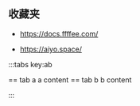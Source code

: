 ## 收藏夹

- https://docs.ffffee.com/

- https://aiyo.space/

:::tabs key:ab

== tab a
a content
== tab b
b content

:::
